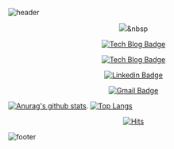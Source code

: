 ![header](https://capsule-render.vercel.app/api?text=jungleMan&fontSize=20&rotate=-30)
<div align=center>

<a href=https://velog.io/@parkchanjong><img src="https://img.shields.io/badge/#FF5722?style=flat-square&logo=Blogger&logoColor=white&link=https://velog.io/@parkchanjong"/></a>&nbsp

[![Tech Blog Badge](http://img.shields.io/badge/-Tech%20blog-black?style=flat-square&logo=github&link=https://velog.io/@parkchanjong)](https://velog.io/@parkchanjong)

 [![Tech Blog Badge](http://img.shields.io/badge/-Tech%20blog-black?style=flat-square&logo=github&link=https://parkchanjong.github.io/blog_/)](https://parkchanjong.github.io/blog_/)
 
[![Linkedin Badge](https://img.shields.io/badge/-LinkedIn-blue?style=flat-square&logo=Linkedin&logoColor=white&link=https://www.linkedin.com/in/chanjong-park-5546b2163/)](https://www.linkedin.com/in/chanjong-park-5546b2163/)

		
[![Gmail Badge](https://img.shields.io/badge/Gmail-d14836?style=flat-square&logo=Gmail&logoColor=white&link=mailto:7000cj@gmail.com)](mailto:snugyun01@gmail.com)
	
</div>


[![Anurag's github stats](https://github-readme-stats.vercel.app/api?username=parkchanjong&count_private=true&show_icons=true&theme=radical)](https://github.com/anuraghazra/github-readme-stats).       [![Top Langs](https://github-readme-stats.vercel.app/api/top-langs/?username=parkchanjong&count_private=true&show_icons=true&theme=radical&layout=compact)](https://github.com/anuraghazra/github-readme-stats)


 <div align=center>
	
[![Hits](https://hits.seeyoufarm.com/api/count/incr/badge.svg?url=https%3A%2F%2Fgithub.com%2Fparkchanjong&count_bg=%2379C83D&title_bg=%23555555&icon=&icon_color=%23E7E7E7&title=hits&edge_flat=false)](https://hits.seeyoufarm.com)  
 </div>


![footer](https://capsule-render.vercel.app/api?section=footer)
